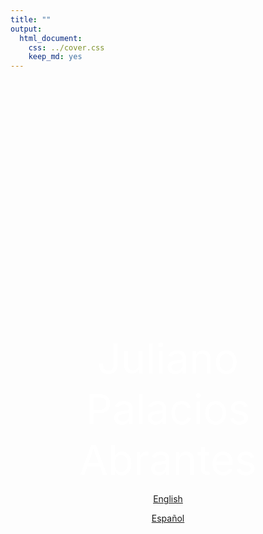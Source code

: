 ```yaml
---
title: ""
output:
  html_document:
    css: ../cover.css
    keep_md: yes
---
```



<br>
<br>
<br>
<br>
<br>
<br>
<br>
<br>
<br>
<br>
<br>
<br>
<br>
<br>
<br>
<br>
<br>
<br>
<br>
<br>
<br>
<br>
<br>
<center>

<SPAN STYLE="color: white; font-size: 50pt">Juliano Palacios Abrantes</SPAN>


<!-- English webpage -->
<a span class="label label-primary" href= "Home.html" > English </span></a> 
<!-- Spanish webpage --> 
<a span class="label label-success" href= "../es/Home.html" > Español </span></a>


</center>
<!-- <br> -->
<!-- <br> -->
<!-- <br> -->
<!-- <br> -->
<!-- <br> -->
<!-- <br> -->
<!-- <br> -->
<!-- <br> -->
<!-- <br> -->
<!-- <br> -->
<!-- <br> -->
<!-- <br> -->
<!-- <br> -->
<!-- <br> -->
